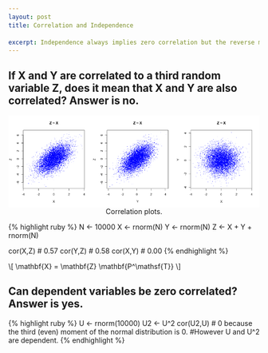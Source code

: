 ```yaml
---
layout: post
title: Correlation and Independence

excerpt: Independence always implies zero correlation but the reverse might not be true. Here is a very simple example to illustrate it in R.
---
```


## If X and Y are correlated to a third random variable Z, does it mean that X and Y are also correlated? Answer is no.

<div class="imgcap">
<img src="/assets/independence_and_correlation/1.png" style="border:none; display: block; margin: 0 auto;">
<div class="thecap" style="text-align:center">Correlation plots.</div>
</div>

{% highlight ruby %}
N <- 10000
X <- rnorm(N)
Y <- rnorm(N)
Z <- X + Y + rnorm(N)


cor(X,Z) # 0.57
cor(Y,Z) # 0.58
cor(X,Y) # 0.00
{% endhighlight %}

\\[ \mathbf{X} = \mathbf{Z} \mathbf{P^\mathsf{T}} \\]

## Can dependent variables be zero correlated? Answer is yes.

{% highlight ruby %}
U <- rnorm(10000)
U2 <- U^2
cor(U2,U) # 0 because the third (even) moment of the normal distribution is 0.
#However U and U^2 are dependent.
{% endhighlight %}
